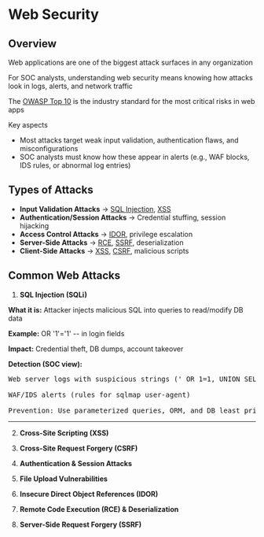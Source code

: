 # Web Security
## Overview
Web applications are one of the biggest attack surfaces in any organization

For SOC analysts, understanding web security means knowing how attacks look in logs, alerts, and network traffic

The [OWASP Top 10](https://owasp.org/Top10/) is the industry standard for the most critical risks in web apps

Key aspects
- Most attacks target weak input validation, authentication flaws, and misconfigurations
- SOC analysts must know how these appear in alerts (e.g., WAF blocks, IDS rules, or abnormal log entries)

## Types of Attacks
- **Input Validation Attacks** -> [SQL Injection](https://owasp.org/www-community/attacks/SQL_Injection), [XSS](https://owasp.org/www-community/attacks/xss/)
- **Authentication/Session Attacks** -> Credential stuffing, session hijacking
- **Access Control Attacks** -> [IDOR](https://portswigger.net/web-security/access-control/idor), privilege escalation
- **Server-Side Attacks** -> [RCE](https://owasp.org/www-community/vulnerabilities/Deserialization_of_untrusted_data), [SSRF](https://owasp.org/www-community/attacks/Server_Side_Request_Forgery), deserialization
- **Client-Side Attacks** -> [XSS](https://owasp.org/www-community/attacks/xss/), [CSRF](https://owasp.org/www-community/attacks/csrf), malicious scripts

## Common Web Attacks
1. **SQL Injection (SQLi)**

**What it is:** Attacker injects malicious SQL into queries to read/modify DB data

**Example:** OR '1'='1' -- in login fields

**Impact:** Credential theft, DB dumps, account takeover

**Detection (SOC view):**

<pre>Web server logs with suspicious strings (' OR 1=1, UNION SELECT, --)

WAF/IDS alerts (rules for sqlmap user-agent)

Prevention: Use parameterized queries, ORM, and DB least privilege</pre>

---

2. **Cross-Site Scripting (XSS)**


3. **Cross-Site Request Forgery (CSRF)**


4. **Authentication & Session Attacks**


5. **File Upload Vulnerabilities**


6. **Insecure Direct Object References (IDOR)**


7. **Remote Code Execution (RCE) & Deserialization**


8. **Server-Side Request Forgery (SSRF)**

